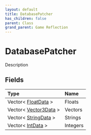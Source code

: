 ```yaml
---
layout: default
title: DatabasePatcher
has_children: false
parent: Class
grand_parent: Game Reflection
---
```

# DatabasePatcher
Description 

## Fields

| Type | Name |
|:----------|:--------------|
| Vector< [FloatData](/riftbreaker-wiki/docs/game-reflection/classes/float_data/) > | Floats |
| Vector< [Vector3Data](/riftbreaker-wiki/docs/game-reflection/classes/vector3_data/) > | Vectors |
| Vector< [StringData](/riftbreaker-wiki/docs/game-reflection/classes/string_data/) > | Strings |
| Vector< [IntData](/riftbreaker-wiki/docs/game-reflection/classes/int_data/) > | Integers |

